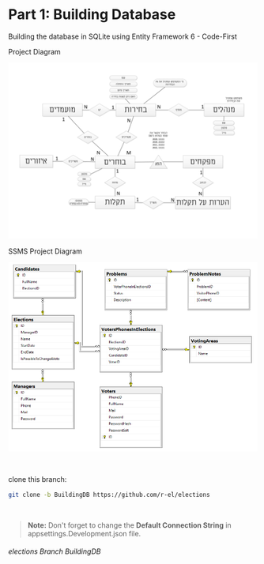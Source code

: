 # Part 1: Building Database

Building the database in SQLite using Entity Framework 6 - Code-First

Project Diagram

<p align="center"><img src="Project Diagram.jpg" > </p>

SSMS Project Diagram

<p align="center"><img src="SSMS Project Diagram.png" > </p>

<br>

clone this branch:

```sh
git clone -b BuildingDB https://github.com/r-el/elections
```

<br>

> **Note:** Don't forget to change the **Default Connection String** in appsettings.Development.json file.

###### elections Branch BuildingDB
